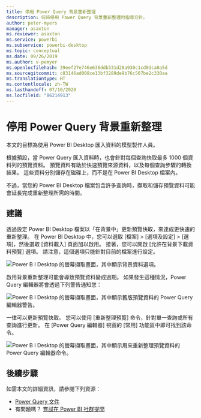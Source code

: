 ```yaml
---
title: 停用 Power Query 背景重新整理
description: 何時停用 Power Query 背景重新整理的指導方針。
author: peter-myers
manager: asaxton
ms.reviewer: asaxton
ms.service: powerbi
ms.subservice: powerbi-desktop
ms.topic: conceptual
ms.date: 09/26/2019
ms.author: v-pemyer
ms.openlocfilehash: 39eef27e746e636ddb331d28a930c1cd0dca0a5d
ms.sourcegitcommit: c83146ad008ce13bf3289de9b76c507be2c330aa
ms.translationtype: HT
ms.contentlocale: zh-TW
ms.lasthandoff: 07/10/2020
ms.locfileid: "86214913"
---
```

# <a name="disable-power-query-background-refresh"></a>停用 Power Query 背景重新整理

本文的目標為使用 Power BI Desktop 匯入資料的模型製作人員。

根據預設，當 Power Query 匯入資料時，也會針對每個查詢快取最多 1000 個資料列的預覽資料。 預覽資料有助於快速預覽來源資料，以及每個查詢步驟的轉換結果。 這些資料分別儲存在磁碟上，而不是在 Power BI Desktop 檔案內。

不過，當您的 Power BI Desktop 檔案包含許多查詢時，擷取和儲存預覽資料可能會延長完成重新整理所需的時間。

## <a name="recommendation"></a>建議

透過設定 Power BI Desktop 檔案以「在背景中」更新預覽快取，來達成更快速的重新整理。 在 Power BI Desktop 中，您可以選取 [檔案] > [選項及設定] > [選項]，然後選取 [資料載入] 頁面加以啟用。 接著，您可以開啟 [允許在背景下載資料預覽] 選項。 請注意，這個選項只能針對目前的檔案進行設定。

![Power B I Desktop 的螢幕擷取畫面，其中顯示背景資料選項。](media/power-query-background-refresh/power-query-options-background-data.png)

啟用背景重新整理可能會導致預覽資料變成過期。 如果發生這種情況，Power Query 編輯器將會透過下列警告通知您：

![Power B I Desktop 的螢幕擷取畫面，其中顯示舊版預覽資料的 Power Query 編輯器警告。](media/power-query-background-refresh/power-query-preview-data-old.png)

一律可以更新預覽快取。 您可以使用 [重新整理預覽] 命令，針對單一查詢或所有查詢進行更新。 在 [Power Query 編輯器] 視窗的 [常用] 功能區中即可找到該命令。

![Power B I Desktop 的螢幕擷取畫面，其中顯示用來重新整理預覽資料的 Power Query 編輯器命令。](media/power-query-background-refresh/power-query-refresh-preview-data.png)

## <a name="next-steps"></a>後續步驟

如需本文的詳細資訊，請參閱下列資源：

- [Power Query 文件](/power-query/)
- 有問題嗎？ [嘗試在 Power BI 社群提問](https://community.powerbi.com/)
